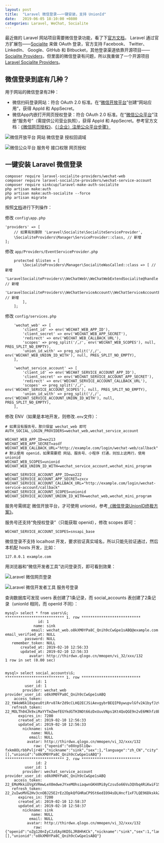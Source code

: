 ```yaml
---
layout: post
title:  "Laravel 微信登录——一键安装，支持 UnionId"
date:   2019-06-05 18:10:00 +0800
categories: Laravel, WeChat, Socialite
---
```


最近做的 Laravel 网站项目需要微信登录功能，看了下[官方文档](https://laravel.com/docs/socialite)， Laravel 通过官方扩展包——[Socialite](https://github.com/laravel/socialite) 来做 OAuth 登录，官方支持 Facebook、 Twitter、 LinkedIn、 Google、GitHub 和 Bitbucket，其他登录渠道依靠开源项目——[Socialite Providers](https://socialiteproviders.netlify.com/)，但里面的微信登录有问题，所以我重做了一个开源项目 [Laravel Socialite Providers](https://github.com/laravel-socialite-providers/providers)。

## 微信登录到底有几种？

用于网站的微信登录有2种：

- 微信扫码登录网站：符合 OAuth 2.0 标准。在“[微信开放平台](https://open.weixin.qq.com/)”创建“网站应用”，获得 AppId 和 AppSecret。
- 微信App内嵌打开网页授权登录：符合 OAuth 2.0 标准。在“[微信公众平台](https://mp.weixin.qq.com/)”注册“服务号”（需提供公司营业执照），获得 AppId 和 AppSecret。参考官方文档：[《微信网页授权》](https://mp.weixin.qq.com/wiki?t=resource/res_main&id=mp1421140842)、[《（企业）注册公众平台步骤》](https://kf.qq.com/faq/120911VrYVrA151013MfYvYV.html)

![微信开放平台 网站 微信登录 授权回调域](https://user-images.githubusercontent.com/4971414/52533914-8e19f480-2d75-11e9-8d52-28b1025ae84b.png)

![微信公众平台 服务号 接口权限 网页授权](https://user-images.githubusercontent.com/4971414/52534579-59f70180-2d7e-11e9-8949-ab76e89e4764.png)

## 一键安装 Laravel 微信登录

```
composer require laravel-socialite-providers/wechat-web
composer require laravel-socialite-providers/wechat-service-account
composer require sinkcup/laravel-make-auth-socialite
php artisan make:auth
php artisan make:auth-socialite --force
php artisan migrate
```

按照[文档](https://laravel-socialite-providers.github.io/providers/wechat-web/)进行下列操作：

修改 `config\app.php`

```
'providers' => [
    // 如果有则删除 'Laravel\Socialite\SocialiteServiceProvider',
    \SocialiteProviders\Manager\ServiceProvider::class, // 新增
];
```

修改 `app/Providers/EventServiceProvider.php`

```
    protected $listen = [
        \SocialiteProviders\Manager\SocialiteWasCalled::class => [ // 新增
            'LaravelSocialiteProviders\\WeChatWeb\\WeChatWebExtendSocialite@handle', // 新增
            'LaravelSocialiteProviders\\WeChatServiceAccount\\WeChatServiceAccountExtendSocialite@handle', // 新增
        ],
    ];
```

修改 `config/services.php`

```
    'wechat_web' => [
        'client_id' => env('WECHAT_WEB_APP_ID'),
        'client_secret' => env('WECHAT_WEB_APP_SECRET'),
        'redirect' => env('WECHAT_WEB_CALLBACK_URL'),
        'scopes' => preg_split('/,/', env('WECHAT_WEB_SCOPES'), null, PREG_SPLIT_NO_EMPTY),
        'union_id_with' => preg_split('/,/', env('WECHAT_WEB_UNION_ID_WITH'), null, PREG_SPLIT_NO_EMPTY),
    ],

    'wechat_service_account' => [
        'client_id' => env('WECHAT_SERVICE_ACCOUNT_APP_ID'),
        'client_secret' => env('WECHAT_SERVICE_ACCOUNT_APP_SECRET'),
        'redirect' => env('WECHAT_SERVICE_ACCOUNT_CALLBACK_URL'),
        'scopes' => preg_split('/,/', env('WECHAT_SERVICE_ACCOUNT_SCOPES'), null, PREG_SPLIT_NO_EMPTY),
        'union_id_with' => preg_split('/,/', env('WECHAT_SERVICE_ACCOUNT_UNION_ID_WITH'), null, PREG_SPLIT_NO_EMPTY),
    ],
```

修改 ENV（如果是本地开发，则修改`.env`文件）：

```
# 如果没有服务号，那只保留 wechat_web 即可
AUTH_SOCIAL_LOGIN_PROVIDERS=wechat_web,wechat_service_account

WECHAT_WEB_APP_ID=wx213
WECHAT_WEB_APP_SECRET=asdf
WECHAT_WEB_CALLBACK_URL="http://example.com/login/wechat-web/callback"
# 默认使用 openid，如果需要把 网站、服务号、小程序 打通，则加上这两行，使用 unionid
WECHAT_WEB_SCOPES=unionid
WECHAT_WEB_UNION_ID_WITH=wechat_service_account,wechat_mini_program

WECHAT_SERVICE_ACCOUNT_APP_ID=wx222
WECHAT_SERVICE_ACCOUNT_APP_SECRET=zxcv
WECHAT_SERVICE_ACCOUNT_CALLBACK_URL="http://example.com/login/wechat-service-account/callback"
WECHAT_SERVICE_ACCOUNT_SCOPES=unionid
WECHAT_SERVICE_ACCOUNT_UNION_ID_WITH=wechat_web,wechat_mini_program
```

服务号需绑定 微信开放平台，才可使用 unionid，参考[《微信登录UnionID终极方案》](https://sinkcup.github.io/wechat-login-union-id)。

服务号还支持“免授权登录”（只能获取 openid），修改 scopes 即可：

```
WECHAT_SERVICE_ACCOUNT_SCOPES=snsapi_base
```

微信登录不支持 localhost 开发，要求验证真实域名，所以只能先验证通过，然后本机配 hosts 开发，比如：

```
127.0.0.1 example.com
```

用浏览器和“微信开发者工具”访问登录页，即可看到效果：

![Laravel 微信网页登录](https://user-images.githubusercontent.com/4971414/52535483-ece96900-2d89-11e9-896d-5c4c63c3d2df.png)

![Laravel 微信开发者工具 服务号登录](https://user-images.githubusercontent.com/4971414/58941337-236e4800-87ae-11e9-98df-b0a85d6fd168.png)

查询数据库可发现 users 表创建了1条记录，而 social_accounts 表创建了2条记录（unionId 相同，而 openId 不同）：

```
mysql> select * from users\G;
*************************** 1. row ***************************
               id: 1
             name: sink
            email: wechat_web.o8kXM0YPa8C_Qnih9cCwGpe1sABQ@example.com
email_verified_at: NULL
         password: NULL
   remember_token: NULL
       created_at: 2019-02-10 12:56:33
       updated_at: 2019-02-10 12:56:33
           avatar: http://thirdwx.qlogo.cn/mmopen/vi_32/xxx/132
1 row in set (0.00 sec)


mysql> select social_accounts\G;
*************************** 1. row ***************************
              id: 1
         user_id: 1
        provider: wechat_web
provider_user_id: o8kXM0YPa8C_Qnih9cCwGpe1sABQ
    access_token: 22_tW4oW6k18xpeuOtiRrv87ArZd9cCLHQ2ECJSiAevgybrBEQIP8ywupvlGfv2A1byfJzVjmXpoBuQDkBdrAV0DBy0ZcCUHjDulvVJsAloZMY
   refresh_token: 22_MOLTh04Jk9xiMaYYTmZmefEGYkdGTH3NOt66zDxUuuVNps1Kt4QoQGE9n2vE6MKhfz8bqtmGFQT6Ijr93rwVdQzjQp6R5TDe5RH9SB0m0OY
      expires_in: 7200
      created_at: 2019-02-10 12:56:33
      updated_at: 2019-02-10 12:56:33
        nickname: sink
            name: NULL
           email: NULL
          avatar: http://thirdwx.qlogo.cn/mmopen/vi_32/xxx/132
             raw: {"openid":"o0Xnp5liQw-fxkm8OLrbbPvljr48","nickname":"sink","sex":1,"language":"zh_CN","city":"\u5609\u5b9a","province":"\u4e0a\u6d77","country":"\u4e2d\u56fd","headimgurl":"http:\/\/thirdwx.qlogo.cn\/mmopen\/vi_32\/xxx\/132","privilege":[],"unionid":"o8kXM0YPa8C_Qnih9cCwGpe1sABQ"}
*************************** 2. row ***************************
              id: 2
         user_id: 1
        provider: wechat_service_account
provider_user_id: o8kXM0YPa8C_Qnih9cCwGpe1sABQ
    access_token: 22_EMoMkkiUVgXVRmwLeX0mdweJYxeMOhsiaqwnGKHXMi8yCzsu5o66Vu3QVbq4RiKwiF1SJr7RW5YYdRAPQDYNOZ1z13PqD2Qe8DcTDRniDtx
   refresh_token: 22_2uIwoMVG2Hv3cnOBJ25E2rEz2DpkQfGHRaCP9St6edIO94sDLHncf1xF7LQE96DkskkZGjAnrBatyP3q9ONFit2v3MPmRfL75GSs3nHmf8A
      expires_in: 7200
      created_at: 2019-02-10 12:58:37
      updated_at: 2019-02-10 12:58:37
        nickname: sink
            name: NULL
           email: NULL
          avatar: http://thirdwx.qlogo.cn/mmopen/vi_32/xxx/132
             raw: {"openid":"oZg120nIyCJzEAyXKD5LJR8HhKCk","nickname":"sink","sex":1,"language":"zh_CN","city":"","province":"","country":"","headimgurl":"http://thirdwx.qlogo.cn/mmopen/vi_32/xxx/132","privilege":[],"unionid":"o8kXM0YPa8C_Qnih9cCwGpe1sABQ"}
```